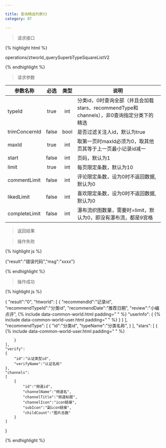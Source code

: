 ```yaml
---

title: 查询精选列表V2
category: 07

---
```


> 请求接口

{% highlight html %}

operations/ztworld_querySuperbTypeSquareListV2

{% endhighlight %}

> 请求参数

|参数名称			|必选		|类型		|说明									
|-------------------|:---------:|:---------:|--------------------------------------------
|typeId             |true       |int        |分类id，0时查询全部（并且会加载stars、recommendType和channels），非0查询指定分类下的精选
|trimConcernId      |false      |bool       |是否过滤关注人id，默认为true
|maxId				|true		|int		|取第一页时maxId必须为0，取其他页其等于上一页最小记录id减一
|start				|false		|int		|页码，默认为1
|limit				|true		|int		|每页限定条数，默认为10
|commentLimit       |false      |int        |评论限定条数，设为0时不返回数据,默认为0
|likedLimit         |false      |int        |喜欢限定条数，设为0时不返回数据,默认为0
|completeLimit      |false      |int        |瀑布流织图数量，需要时=limit，默认为0，即没有瀑布流，都是9宫格

> 返回结果

> 操作失败

{% highlight js %}

{"result":"错误代码","msg":"xxxx"}

{% endhighlight %}

> 操作成功

{% highlight js %}

{
    "result":"0", 
    "htworld":
    [
        {
            "recommendId":"记录id",
            "recommendTypeId":"分类id",
            "recommendDate":"推荐日期",
            "review":"小编点评",
            {% include data-common-world.html padding="            " %}
            "userInfo":
            {
                {% include data-common-world-user.html padding="	        " %}
            }
        }
    ],
    "recommendType":
    [
        {
            "id":"分类id",
            "typeName":"分类名称",
        } 
    ],
    "stars":
    [
        {
            {% include data-common-world-user.html padding="	    " %}

        }
    ],
    "verify":
    {
        "id":"认证类型id",
        "verifyName":"认证名称"
    },
    "channels":
    [
        {
            "id":"频道id",
            "channelName":"频道名",
            "channelTitle":"频道标题",
            "channelIcon":"icon链接",
            "subIcon":"副icon链接",
            "childCount":"图片总数"
        }
    ]
    
}

{% endhighlight %}
